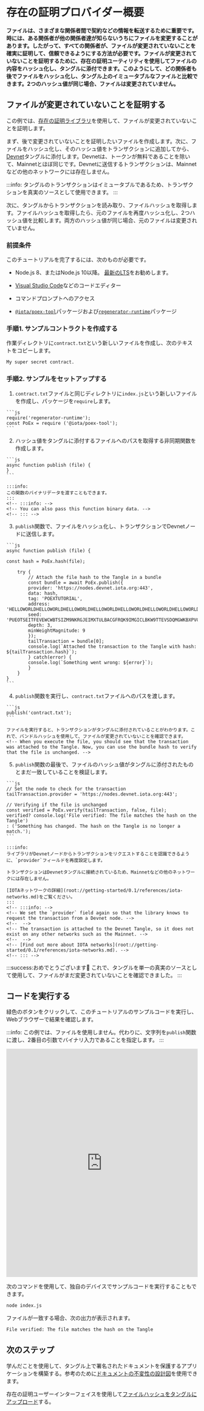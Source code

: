 # 存在の証明プロバイダー概要
<!-- # Proof-of-existance provider overview -->

**ファイルは、さまざまな関係者間で契約などの情報を転送するために重要です。時には、ある関係者が他の関係者達が知らないうちにファイルを変更することがあります。したがって、すべての関係者が、ファイルが変更されていないことを確実に証明して、信頼できるようにする方法が必要です。ファイルが変更されていないことを証明するために、存在の証明ユーティリティを使用してファイルの内容をハッシュ化し、タングルに添付できます。このようにして、どの関係者も後でファイルをハッシュ化し、タングル上のイミュータブルなファイルと比較できます。2つのハッシュ値が同じ場合、ファイルは変更されていません。**
<!-- **Files are important for transporting information such as contracts among different parties. Sometimes, one party may change a file without the others knowing. So, all parties need a way to reliably prove that a file has not been changed so they can trust it. To prove that a file is unchanged, you can use the proof-of-existance utility to hash the file's contents and attach it to the Tangle. This way, any party can later hash the file and compare it to the immutable one on the Tangle. If the hashes are the same, the file is unchanged.** -->

## ファイルが変更されていないことを証明する
<!-- ## Prove that a file is unchanged -->

この例では、[存在の証明ライブラリ](https://github.com/iotaledger/iota-poex-tool)を使用して、ファイルが変更されていないことを証明します。
<!-- In this example, we use the [proof-of-existance library](https://github.com/iotaledger/iota-poex-tool) to prove that a file is unchanged. -->

まず、後で変更されていないことを証明したいファイルを作成します。次に、ファイルをハッシュ化し、そのハッシュ値をトランザクションに追加してから、[Devnet](root://getting-started/0.1/references/iota-networks.md#devnet)タングルに添付します。Devnetは、トークンが無料であることを除いて、Mainnetとほぼ同じです。Devnetに送信するトランザクションは、Mainnetなどの他のネットワークには存在しません。
<!-- First, we create a file that we later want to prove is unchanged. Then, we hash the file and add its hash to a transaction before attaching it to the [Devnet](root://getting-started/0.1/references/iota-networks.md#devnet) Tangle. The Devnet is similar to the Mainnet, except the tokens are free. Any transactions that you send to the Devnet do not exist on other networks such as the Mainnet. -->

:::info:
タングルのトランザクションはイミュータブルであるため、トランザクションを真実のソースとして使用できます。
:::
<!-- :::info: -->
<!-- Transactions on the Tangle are immutable, so we can use the transaction as a source of truth. -->
<!-- ::: -->

次に、タングルからトランザクションを読み取り、ファイルハッシュを取得します。ファイルハッシュを取得したら、元のファイルを再度ハッシュ化し、2つハッシュ値を比較します。両方のハッシュ値が同じ場合、元のファイルは変更されていません。
<!-- Then, we read the transaction from the Tangle to retrieve the file hash. When we have the file hash, we hash the original file again and compare the two. If both hashes are the same, the original file is unchanged. -->

### 前提条件
<!-- ### Prerequisites -->

このチュートリアルを完了するには、次のものが必要です。
<!-- To complete this tutorial, you need the following: -->

* Node.js 8、またはNode.js 10以降。 [最新のLTS](https://nodejs.org/en/download/)をお勧めします。
<!-- * Node.js 8, or Node.js 10 or higher. We recommend the [latest LTS](https://nodejs.org/en/download/). -->
* [Visual Studio Code](https://code.visualstudio.com/Download)などのコードエディター
<!-- * A code editor such as [Visual Studio Code](https://code.visualstudio.com/Download) -->
* コマンドプロンプトへのアクセス
<!-- * Access to a command prompt -->
* [`@iota/poex-tool`](https://www.npmjs.com/package/iota-poex-tool)パッケージおよび[`regenerator-runtime`](https://www.npmjs.com/package/regenerator-runtime)パッケージ
<!-- * The [`@iota/poex-tool`](https://www.npmjs.com/package/iota-poex-tool) and the [`regenerator-runtime`](https://www.npmjs.com/package/regenerator-runtime) packages -->

### 手順1. サンプルコントラクトを作成する
<!-- ### Step 1. Create an example contract -->

作業ディレクトリに`contract.txt`という新しいファイルを作成し、次のテキストをコピーします。
<!-- Create a new file called `contract.txt` in your working directory, then copy in the following text -->

  ```bash
  My super secret contract.
  ```

### 手順2. サンプルをセットアップする
<!-- ### Step 2. Set up the sample -->

1. `contract.txt`ファイルと同じディレクトリに`index.js`という新しいファイルを作成し、パッケージを`require`します。
  <!-- 1. Create a new file called `index.js` in the same directory as the `contract.txt` file, then require the packages -->

    ```js
    require('regenerator-runtime');
    const PoEx = require ('@iota/poex-tool');
    ```

2. ハッシュ値をタングルに添付するファイルへのパスを取得する非同期関数を作成します。
  <!-- 2. Create an asynchronous function that takes a path to a file whose hash you want to attach to the Tangle -->

    ```js
    async function publish (file) {
    }
    ```

    :::info:
    この関数のバイナリデータを渡すこともできます。
    :::
    <!-- :::info: -->
    <!-- You can also pass this function binary data. -->
    <!-- ::: -->

3. `publish`関数で、ファイルをハッシュ化し、トランザクションでDevnetノードに送信します。
  <!-- 3. In the `publish` function, hash the file, then send it in a transaction to a Devnet node -->

    ```js
    async function publish (file) {

    const hash = PoEx.hash(file);

        try {
            // Attach the file hash to the Tangle in a bundle
            const bundle = await PoEx.publish({
            provider: 'https://nodes.devnet.iota.org:443',
            data: hash,
            tag: 'POEXTUTORIAL',
            address: 'HELLOWORLDHELLOWORLDHELLOWORLDHELLOWORLDHELLOWORLDHELLOWORLDHELLOWORLDHELLOWORLDD',
            seed: 'PUEOTSEITFEVEWCWBTSIZM9NKRGJEIMXTULBACGFRQK9IMGICLBKW9TTEVSDQMGWKBXPVCBMMCXWMNPDX',
            depth: 3,
            minWeightMagnitude: 9
            });
            tailTransaction = bundle[0];
            console.log(`Attached the transaction to the Tangle with hash: ${tailTransaction.hash}`);
            } catch(error) {
            console.log(`Something went wrong: ${error}`);
            }
        }
    }
    ```

4. `publish`関数を実行し、`contract.txt`ファイルへのパスを渡します。
  <!-- 4. Run the `publish` function, and pass it the path to the `contract.txt` file -->

    ```js
    publish('contract.txt');
    ```

    ファイルを実行すると、トランザクションがタングルに添付されていることがわかります。これで、バンドルハッシュを使用して、ファイルが変更されていないことを確認できます。
    <!-- When you execute the file, you should see that the transaction was attached to the Tangle. Now, you can use the bundle hash to verify that the file is unchanged. -->

5. `publish`関数の最後で、ファイルのハッシュ値がタングルに添付されたものとまだ一致していることを検証します。
  <!-- 5. At the end of the `publish` function, verify that the hash of the file still matches the one that was attached to the Tangle -->

    ```js
    // Set the node to check for the transaction
    tailTransaction.provider = 'https://nodes.devnet.iota.org:443';

    // Verifying if the file is unchanged
    const verified = PoEx.verify(tailTransaction, false, file);
    verified? console.log('File verified: The file matches the hash on the Tangle')
    : ('Something has changed. The hash on the Tangle is no longer a match.');
    ```

    :::info:
    ライブラリがDevnetノードからトランザクションをリクエストすることを認識できるように、`provider`フィールドを再度設定します。

    トランザクションはDevnetタングルに接続されているため、Mainnetなどの他のネットワークには存在しません。

    [IOTAネットワークの詳細](root://getting-started/0.1/references/iota-networks.md)をご覧ください。
    :::
    <!-- :::info: -->
    <!-- We set the `provider` field again so that the library knows to request the transaction from a Devnet node. -->
    <!--  -->
    <!-- The transaction is attached to the Devnet Tangle, so it does not exist on any other networks such as the Mainnet. -->
    <!--  -->
    <!-- [Find out more about IOTA networks](root://getting-started/0.1/references/iota-networks.md). -->
    <!-- ::: -->

:::success:おめでとうございます:tada:
これで、タングルを単一の真実のソースとして使用して、ファイルがまだ変更されていないことを確認できました。
:::
<!-- :::success:Congratulations :tada: -->
<!-- You can now use the Tangle as a single source of truth to verify that a file is still unchanged. -->
<!-- ::: -->

## コードを実行する
<!-- ## Run the code -->

緑色のボタンをクリックして、このチュートリアルのサンプルコードを実行し、Webブラウザーで結果を確認します。
<!-- Click the green button to run the sample code in this tutorial and see the results in the web browser. -->

:::info:
この例では、ファイルを使用しません。代わりに、文字列を`publish`関数に渡し、2番目の引数でバイナリ入力であることを指定します。
:::
<!-- :::info: -->
<!-- In this example, we don't use a file. Instead, we pass a string to the `publish` function and specify that it's a binary input in the second argument. -->
<!-- ::: -->

<iframe height="600px" width="100%" src="https://repl.it/@jake91/proof-of-existance-utility?lite=true" scrolling="no" frameborder="no" allowtransparency="true" allowfullscreen="true" sandbox="allow-forms allow-pointer-lock allow-popups allow-same-origin allow-scripts allow-modals"></iframe>

次のコマンドを使用して、独自のデバイスでサンプルコードを実行することもできます。
<!-- You can also run the sample code on your own device by using the following command -->

```bash
node index.js
```

ファイルが一致する場合、次の出力が表示されます。
<!-- If the file is a match, you should see the following output: -->

```bash
File verified: The file matches the hash on the Tangle
```

## 次のステップ
<!-- ## Next steps -->

学んだことを使用して、タングル上で署名されたドキュメントを保護するアプリケーションを構築する。参考のために[ドキュメントの不変性の設計図](root://blueprints/0.1/doc-immutability/overview.md)を使用できます。
<!-- Use what you've learned to build an application that secures signed documents on the Tangle. You can use the [document immutability blueprint](root://blueprints/0.1/doc-immutability/overview.md) for inspiration. -->

存在の証明ユーザーインターフェイスを使用して[ファイルハッシュをタングルにアップロード](https://iota-poex.dag.sh)する。
<!-- Use our proof-of-existance user interface to [upload a file hash to the Tangle](https://iota-poex.dag.sh). -->
